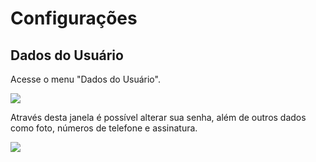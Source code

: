 # Configurações
## Dados do Usuário

Acesse o menu "Dados do Usuário".

![]([PATH_IMG]/menu_dados_usuario.png)

Através desta janela é possível alterar sua senha, além de outros dados como foto, números de telefone e assinatura.

![]([PATH_IMG]/dados_usuario_janela.png)